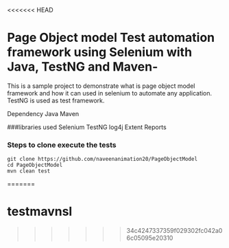 <<<<<<< HEAD
# Page Object model Test automation framework using Selenium with Java, TestNG and Maven-
This is a sample project to demonstrate what is page object model framework and how it can used in selenium to automate any application.
TestNG is used as test framework.

Dependency
Java
Maven

###libraries used
Selenium
TestNG
log4j
Extent Reports

### Steps to clone execute the tests
```
git clone https://github.com/naveenanimation20/PageObjectModel
cd PageObjectModel
mvn clean test
```
=======
# testmavnsl
>>>>>>> 34c4247337359f029302fc042a06c05095e20310
